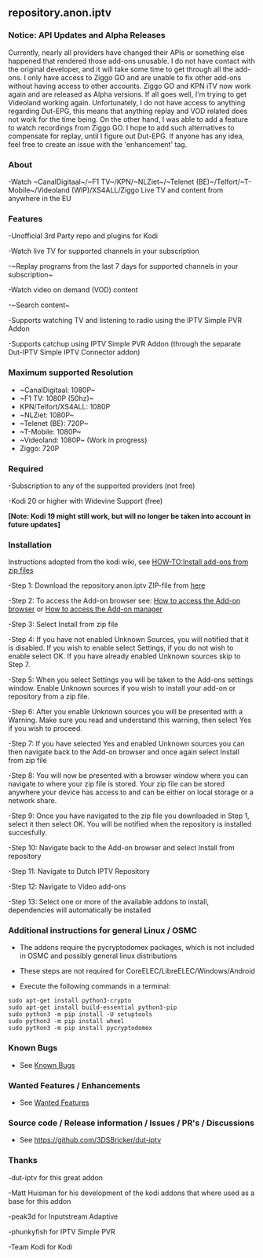 ## repository.anon.iptv

### **Notice: API Updates and Alpha Releases**
Currently, nearly all providers have changed their APIs or something else happened that rendered those add-ons unusable. I do not have contact with the original developer, and it will take some time to get through all the add-ons. I only have access to Ziggo GO and are unable to fix other add-ons without having access to other accounts. Ziggo GO and KPN iTV now work again and are released as Alpha versions. If all goes well, I'm trying to get Videoland working again. Unfortunately, I do not have access to anything regarding Dut-EPG, this means that anything replay and VOD related does not work for the time being. On the other hand, I was able to add a feature to watch recordings from Ziggo GO. I hope to add such alternatives to compensate for replay, until I figure out Dut-EPG. If anyone has any idea, feel free to create an issue with the 'enhancement' tag. 

### About

-Watch ~CanalDigitaal~/~F1 TV~/KPN/~NLZiet~/~Telenet (BE)~/Telfort/~T-Mobile~/Videoland (WIP)/XS4ALL/Ziggo Live TV and content from anywhere in the EU

### Features

-Unofficial 3rd Party repo and plugins for Kodi

-Watch live TV for supported channels in your subscription

-~Replay programs from the last 7 days for supported channels in your subscription~

-Watch video on demand (VOD) content

-~Search content~

-Supports watching TV and listening to radio using the IPTV Simple PVR Addon

-Supports catchup using IPTV Simple PVR Addon (through the separate Dut-IPTV Simple IPTV Connector addon)

### Maximum supported Resolution

- ~CanalDigitaal: 1080P~
- ~F1 TV: 1080P (50hz)~
- KPN/Telfort/XS4ALL: 1080P
- ~NLZiet: 1080P~
- ~Telenet (BE): 720P~
- ~T-Mobile: 1080P~
- ~Videoland: 1080P~ (Work in progress)
- Ziggo: 720P

### Required

-Subscription to any of the supported providers (not free)

-Kodi 20 or higher with Widevine Support (free)

  **[Note: Kodi 19 might still work, but will no longer be taken into account in future updates]**

### Installation
Instructions adopted from the kodi wiki, see [HOW-TO:Install add-ons from zip files](https://kodi.wiki/view/HOW-TO:Install_add-ons_from_zip_files)

-Step 1: Download the repository.anon.iptv ZIP-file from [here](https://github.com/QuasarKodearring/QuasarKodearring.github.io/raw/master/repository.anon.iptv-latest.zip)

-Step 2: To access the Add-on browser see: [How to access the Add-on browser](https://kodi.wiki/view/Add-on_manager#How_to_access_the_Add-on_browser) or [How to access the Add-on manager](https://kodi.wiki/view/Add-on_manager#How_to_access_the_Add-on_manager)

-Step 3: Select Install from zip file

-Step 4: If you have not enabled Unknown Sources, you will notified that it is disabled. If you wish to enable select Settings, if you do not wish to enable select OK. If you have already enabled Unknown sources skip to Step 7.

-Step 5: When you select Settings you will be taken to the Add-ons settings window. Enable Unknown sources if you wish to install your add-on or repository from a zip file.

-Step 6: After you enable Unknown sources you will be presented with a Warning. Make sure you read and understand this warning, then select Yes if you wish to proceed.

-Step 7: If you have selected Yes and enabled Unknown sources you can then navigate back to the Add-on browser and once again select Install from zip file

-Step 8: You will now be presented with a browser window where you can navigate to where your zip file is stored. Your zip file can be stored anywhere your device has access to and can be either on local storage or a network share.

-Step 9: Once you have navigated to the zip file you downloaded in Step 1, select it then select OK. You will be notified when the repository is installed succesfully.

-Step 10: Navigate back to the Add-on browser and select Install from repository

-Step 11: Navigate to Dutch IPTV Repository

-Step 12: Navigate to Video add-ons

-Step 13: Select one or more of the available addons to install, dependencies will automatically be installed

### Additional instructions for general Linux / OSMC

- The addons require the pycryptodomex packages, which is not included in OSMC and possibly general linux distributions

- These steps are not required for CoreELEC/LibreELEC/Windows/Android

- Execute the following commands in a terminal:

```
sudo apt-get install python3-crypto
sudo apt-get install build-essential python3-pip
sudo python3 -m pip install -U setuptools
sudo python3 -m pip install wheel
sudo python3 -m pip install pycryptodomex
```

### Known Bugs

- See [Known Bugs](https://github.com/3DSBricker/dut-iptv/discussions/1)

### Wanted Features / Enhancements

- See [Wanted Features](https://github.com/3DSBricker/dut-iptv/discussions/2)

### Source code / Release information / Issues / PR's / Discussions

- See https://github.com/3DSBricker/dut-iptv

### Thanks

-dut-iptv for this great addon

-Matt Huisman for his development of the kodi addons that where used as a base for this addon

-peak3d for Inputstream Adaptive

-phunkyfish for IPTV Simple PVR

-Team Kodi for Kodi
